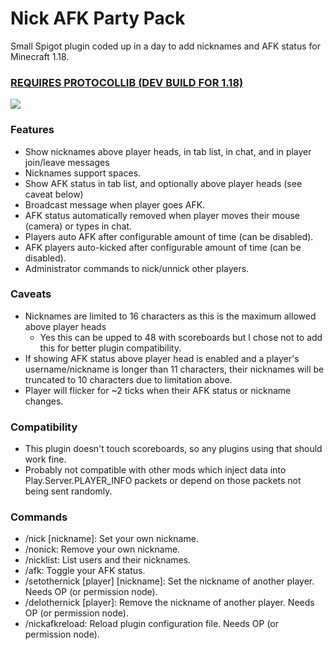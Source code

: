 # Nick AFK Party Pack

Small Spigot plugin coded up in a day to add nicknames and AFK status for Minecraft 1.18.

### [REQUIRES PROTOCOLLIB (DEV BUILD FOR 1.18)](https://www.spigotmc.org/resources/protocollib.1997/)

![](https://i.imgur.com/GhYkvBx.png)

### Features

* Show nicknames above player heads, in tab list, in chat, and in player join/leave messages
* Nicknames support spaces.
* Show AFK status in tab list, and optionally above player heads (see caveat below)
* Broadcast message when player goes AFK.
* AFK status automatically removed when player moves their mouse (camera) or types in chat.
* Players auto AFK after configurable amount of time (can be disabled).
* AFK players auto-kicked after configurable amount of time (can be disabled).
* Administrator commands to nick/unnick other players.


### Caveats

* Nicknames are limited to 16 characters as this is the maximum allowed above player heads
    * Yes this can be upped to 48 with scoreboards but I chose not to add this for better plugin compatibility.
* If showing AFK status above player head is enabled and a player's username/nickname is longer than 11 characters, their nicknames will be truncated to 10 characters due to limitation above.
* Player will flicker for ~2 ticks when their AFK status or nickname changes.


### Compatibility

* This plugin doesn't touch scoreboards, so any plugins using that should work fine.
* Probably not compatible with other mods which inject data into Play.Server.PLAYER_INFO packets or depend on those packets not being sent randomly.


### Commands

* /nick [nickname]: Set your own nickname.
* /nonick: Remove your own nickname.
* /nicklist: List users and their nicknames.
* /afk: Toggle your AFK status.
* /setothernick [player] [nickname]: Set the nickname of another player. Needs OP (or permission node).
* /delothernick [player]: Remove the nickname of another player. Needs OP (or permission node).
* /nickafkreload: Reload plugin configuration file. Needs OP (or permission node).
